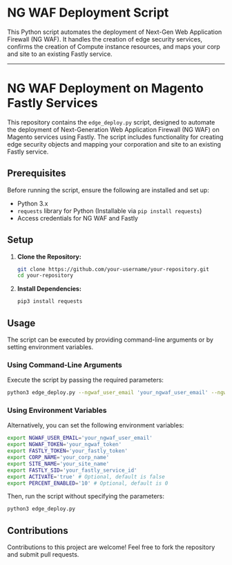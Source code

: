 # NG WAF Deployment Script

This Python script automates the deployment of Next-Gen Web Application Firewall (NG WAF). It handles the creation of edge security services, confirms the creation of Compute instance resources, and maps your corp and site to an existing Fastly service.

---

# NG WAF Deployment on Magento Fastly Services

This repository contains the `edge_deploy.py` script, designed to automate the deployment of Next-Generation Web Application Firewall (NG WAF) on Magento services using Fastly. The script includes functionality for creating edge security objects and mapping your corporation and site to an existing Fastly service.

## Prerequisites

Before running the script, ensure the following are installed and set up:

- Python 3.x
- `requests` library for Python (Installable via `pip install requests`)
- Access credentials for NG WAF and Fastly

## Setup

1. **Clone the Repository:**
   ```bash
   git clone https://github.com/your-username/your-repository.git
   cd your-repository
   ```

2. **Install Dependencies:**
   ```bash
   pip3 install requests
   ```

## Usage

The script can be executed by providing command-line arguments or by setting environment variables.

### Using Command-Line Arguments

Execute the script by passing the required parameters:

```bash
python3 edge_deploy.py --ngwaf_user_email 'your_ngwaf_user_email' --ngwaf_token 'your_ngwaf_token' --fastly_token 'your_fastly_token' --corp_name 'your_corp_name' --site_name 'your_site_name' --fastly_sid 'your_fastly_service_id' [--activate] [--percent_enabled <0-100>]
```

### Using Environment Variables

Alternatively, you can set the following environment variables:

```bash
export NGWAF_USER_EMAIL='your_ngwaf_user_email'
export NGWAF_TOKEN='your_ngwaf_token'
export FASTLY_TOKEN='your_fastly_token'
export CORP_NAME='your_corp_name'
export SITE_NAME='your_site_name'
export FASTLY_SID='your_fastly_service_id'
export ACTIVATE='true' # Optional, default is false
export PERCENT_ENABLED='10' # Optional, default is 0
```

Then, run the script without specifying the parameters:

```bash
python3 edge_deploy.py
```

## Contributions

Contributions to this project are welcome! Feel free to fork the repository and submit pull requests.
